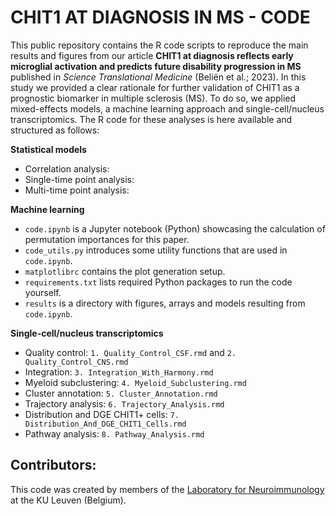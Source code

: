 # CHIT1 AT DIAGNOSIS IN MS - CODE
This public repository contains the R code scripts to reproduce the main results and figures from our article **CHIT1 at diagnosis reflects early microglial activation and predicts future disability progression in MS** published in *Science Translational Medicine* (Beliën et al.; 2023). In this study we provided a clear rationale for further validation of CHIT1 as a prognostic biomarker in multiple sclerosis (MS). To do so, we applied mixed-effects models, a machine learning approach and single-cell/nucleus transcriptomics. The R code for these analyses is here available and structured as follows:

**Statistical models**
- Correlation analysis:
- Single-time point analysis:
- Multi-time point analysis:

**Machine learning**
- `code.ipynb` is a Jupyter notebook (Python) showcasing the calculation of permutation importances for this paper.
- `code_utils.py` introduces some utility functions that are used in `code.ipynb`.
- `matplotlibrc` contains the plot generation setup.
- `requirements.txt` lists required Python packages to run the code yourself.
- `results` is a directory with figures, arrays and models resulting from `code.ipynb`.

**Single-cell/nucleus transcriptomics**
- Quality control: `1. Quality_Control_CSF.rmd` and `2. Quality_Control_CNS.rmd`
- Integration: `3. Integration_With_Harmony.rmd`
- Myeloid subclustering: `4. Myeloid_Subclustering.rmd`
- Cluster annotation: `5. Cluster_Annotation.rmd`
- Trajectory analysis: `6. Trajectory_Analysis.rmd`
- Distribution and DGE CHIT1+ cells: `7. Distribution_And_DGE_CHIT1_Cells.rmd`
- Pathway analysis: `8. Pathway_Analysis.rmd`

## Contributors:
This code was created by members of the [Laboratory for Neuroimmunology](https://gbiomed.kuleuven.be/english/research/50000666/50000668/50525530/laboratory-for-neuroimmunology) at the KU Leuven (Belgium).
